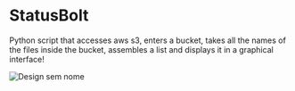 # StatusBolt
Python script that accesses aws s3, enters a bucket, takes all the names of the files inside the bucket, assembles a list and displays it in a graphical interface!










![Design sem nome](https://user-images.githubusercontent.com/116030785/236908410-47c10744-ac4e-4b81-a806-4dab08f684a2.png)

